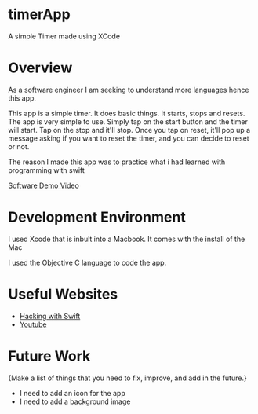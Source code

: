 # timerApp
A simple Timer made using XCode
# Overview

As a software engineer I am seeking to understand more languages hence this app. 

This app is a simple timer. It does basic things. It starts, stops and resets. The app is very simple to use. Simply tap on the start button and the timer will start. Tap on the stop and it'll stop. Once you tap on reset, it'll pop up a message asking if you want to reset the timer, and you can decide to reset or not.

The reason I made this app was to practice what i had learned with programming with swift


[Software Demo Video](https://youtu.be/F70G4kSJlng)

# Development Environment

I used Xcode that is inbult into a Macbook. It comes with the install of the Mac

I used the Objective C language to code the app. 

# Useful Websites

* [Hacking with Swift](https://www.hackingwithswift.com/articles/117/the-ultimate-guide-to-timer)
* [Youtube](https://www.youtube.com/watch?v=3TbdoVhgQmE)

# Future Work

{Make a list of things that you need to fix, improve, and add in the future.}
* I need to add an icon for the app
* I need to add a background image

